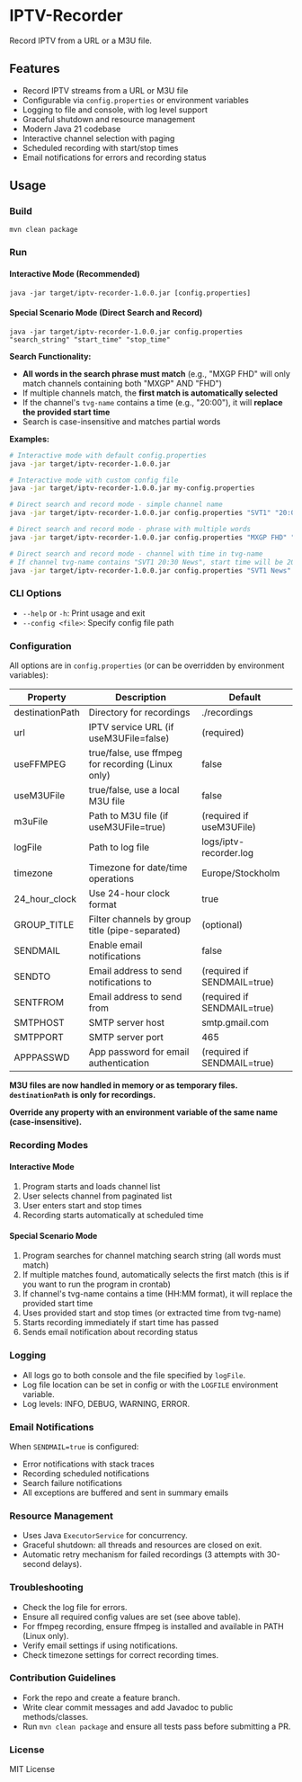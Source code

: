 # IPTV-Recorder

Record IPTV from a URL or a M3U file.

## Features
- Record IPTV streams from a URL or M3U file
- Configurable via `config.properties` or environment variables
- Logging to file and console, with log level support
- Graceful shutdown and resource management
- Modern Java 21 codebase
- Interactive channel selection with paging
- Scheduled recording with start/stop times
- Email notifications for errors and recording status

## Usage

### Build
```
mvn clean package
```

### Run

#### Interactive Mode (Recommended)
```
java -jar target/iptv-recorder-1.0.0.jar [config.properties]
```

#### Special Scenario Mode (Direct Search and Record)
```
java -jar target/iptv-recorder-1.0.0.jar config.properties "search_string" "start_time" "stop_time"
```

**Search Functionality:**
- **All words in the search phrase must match** (e.g., "MXGP FHD" will only match channels containing both "MXGP" AND "FHD")
- If multiple channels match, the **first match is automatically selected**
- If the channel's `tvg-name` contains a time (e.g., "20:00"), it will **replace the provided start time**
- Search is case-insensitive and matches partial words

**Examples:**
```bash
# Interactive mode with default config.properties
java -jar target/iptv-recorder-1.0.0.jar

# Interactive mode with custom config file
java -jar target/iptv-recorder-1.0.0.jar my-config.properties

# Direct search and record mode - simple channel name
java -jar target/iptv-recorder-1.0.0.jar config.properties "SVT1" "20:00" "21:00"

# Direct search and record mode - phrase with multiple words
java -jar target/iptv-recorder-1.0.0.jar config.properties "MXGP FHD" "19:00" "21:00"

# Direct search and record mode - channel with time in tvg-name
# If channel tvg-name contains "SVT1 20:30 News", start time will be 20:30 even if 19:00 is the start parameter
java -jar target/iptv-recorder-1.0.0.jar config.properties "SVT1 News" "19:00" "21:00"
```

### CLI Options
- `--help` or `-h`: Print usage and exit
- `--config <file>`: Specify config file path

### Configuration
All options are in `config.properties` (or can be overridden by environment variables):

| Property         | Description                                      | Default                     |
|------------------|--------------------------------------------------|-----------------------------|
| destinationPath  | Directory for recordings                         | ./recordings                |
| url              | IPTV service URL (if useM3UFile=false)           | (required)                  |
| useFFMPEG        | true/false, use ffmpeg for recording (Linux only)| false                       |
| useM3UFile       | true/false, use a local M3U file                 | false                       |
| m3uFile          | Path to M3U file (if useM3UFile=true)            | (required if useM3UFile)    |
| logFile          | Path to log file                                 | logs/iptv-recorder.log      |
| timezone         | Timezone for date/time operations                | Europe/Stockholm            |
| 24_hour_clock    | Use 24-hour clock format                         | true                        |
| GROUP_TITLE      | Filter channels by group title (pipe-separated)  | (optional)                  |
| SENDMAIL         | Enable email notifications                        | false                       |
| SENDTO           | Email address to send notifications to           | (required if SENDMAIL=true) |
| SENTFROM         | Email address to send from                       | (required if SENDMAIL=true) |
| SMTPHOST         | SMTP server host                                 | smtp.gmail.com              |
| SMTPPORT         | SMTP server port                                 | 465                         |
| APPPASSWD        | App password for email authentication            | (required if SENDMAIL=true) |

**M3U files are now handled in memory or as temporary files. `destinationPath` is only for recordings.**

**Override any property with an environment variable of the same name (case-insensitive).**

### Recording Modes

#### Interactive Mode
1. Program starts and loads channel list
2. User selects channel from paginated list
3. User enters start and stop times
4. Recording starts automatically at scheduled time

#### Special Scenario Mode
1. Program searches for channel matching search string (all words must match)
2. If multiple matches found, automatically selects the first match (this is if you want to run the program in crontab)
3. If channel's tvg-name contains a time (HH:MM format), it will replace the provided start time
4. Uses provided start and stop times (or extracted time from tvg-name)
5. Starts recording immediately if start time has passed
6. Sends email notification about recording status

### Logging
- All logs go to both console and the file specified by `logFile`.
- Log file location can be set in config or with the `LOGFILE` environment variable.
- Log levels: INFO, DEBUG, WARNING, ERROR.

### Email Notifications
When `SENDMAIL=true` is configured:
- Error notifications with stack traces
- Recording scheduled notifications
- Search failure notifications
- All exceptions are buffered and sent in summary emails

### Resource Management
- Uses Java `ExecutorService` for concurrency.
- Graceful shutdown: all threads and resources are closed on exit.
- Automatic retry mechanism for failed recordings (3 attempts with 30-second delays).

### Troubleshooting
- Check the log file for errors.
- Ensure all required config values are set (see above table).
- For ffmpeg recording, ensure ffmpeg is installed and available in PATH (Linux only).
- Verify email settings if using notifications.
- Check timezone settings for correct recording times.

### Contribution Guidelines
- Fork the repo and create a feature branch.
- Write clear commit messages and add Javadoc to public methods/classes.
- Run `mvn clean package` and ensure all tests pass before submitting a PR.

### License
MIT License
